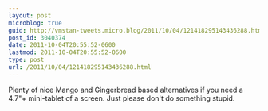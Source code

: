 ```yaml
---
layout: post
microblog: true
guid: http://vmstan-tweets.micro.blog/2011/10/04/121418295143436288.html
post_id: 3040374
date: 2011-10-04T20:55:52-0600
lastmod: 2011-10-04T20:55:52-0600
type: post
url: /2011/10/04/121418295143436288.html
---
```

Plenty of nice Mango and Gingerbread based alternatives if you need a 4.7"+ mini-tablet of a screen. Just please don't do something stupid.
